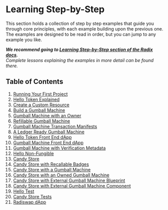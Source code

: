 # Learning Step-by-Step

This section holds a collection of step by step examples that guide you through
core principles, with each example building upon the previous one. The examples
are designed to be read in order, but you can jump to any example you like.

_**We recommend going to
[Learning Step-by-Step section of the Radix docs](https://docs.radixdlt.com/docs/learning-step-by-step).**  
Complete lessons explaining the examples in more detail can be found there._

## Table of Contents

1. [Running Your First Project](./01-running-your-first-project)
2. [Hello Token Explained](./02-hello-token-explained)
3. [Create a Custom Resource](./03-create-a-custom-resource)
4. [Build a Gumball Machine](./04-gumball-machine)
5. [Gumball Machine with an Owner](./05-gumball-machine-with-owner)
6. [Refillable Gumball Machine](./06-refillable-gumball-machine)
7. [Gumball Machine Transaction Manifests](./07-gumball-machine-transaction-manifests)
8. [A Ledger Ready Gumball Machine](./08-ledger-ready-gumball-machine)
9. [Hello Token Front End dApp](./09-hello-token-front-end)
10. [Gumball Machine Front End dApp](./10-gumball-machine-front-end)
11. [Gumball Machine with Verification Metadata](./11-gumball-machine-dapp-verification-data)
12. [Hello Non-Fungible](./11-hello-non-fungible)
13. [Candy Store](./12-candy-store)
14. [Candy Store with Recallable Badges](./13-candy-store-with-recallable-badges)
15. [Candy Store with a Gumball Machine](./14-candy-store-modules)
16. [Candy Store with an Owned Gumball Machine](./15-candy-store-with-owned-modules)
17. [Candy Store with External Gumball Machine Blueprint](./16-candy-store-external-blueprint/)
18. [Candy Store with External Gumball Machine Component](./17-candy-store-external-component/)
19. [Hello Test](./18-hello-test)
20. [Candy Store Tests](./19-candy-store-tests)
21. [Radiswap dApp](./20-radiswapp-dapp)
